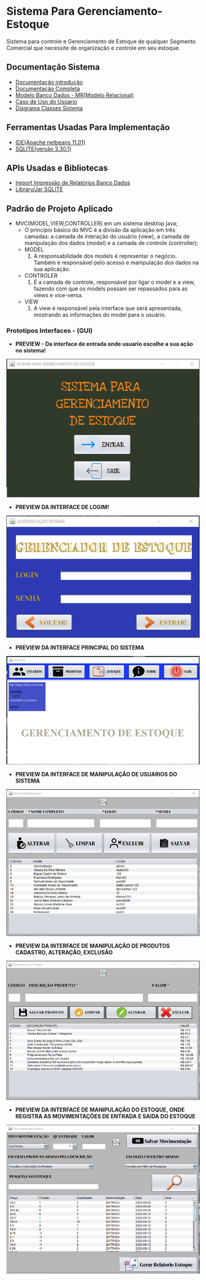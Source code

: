 # Sistema Para Gerenciamento-Estoque
Sistema para controle e Gerenciamento de Estoque de qualquer Segmento Comercial que necessite de organização e controle em seu estoque.
## Documentação Sistema
 * [Documentação introdução](https://github.com/Samuel-Amaro/Gerenciamento-Estoque/blob/master/Documentacao/Documentacao-Introducao.pdf)
 * [Documentação Completa](https://github.com/Samuel-Amaro/Gerenciamento-Estoque/blob/master/Documentacao/Documentacao-Completa-Sistema.pdf)
 * [Modelo Banco Dados - MR(Modelo Relacional)](https://github.com/Samuel-Amaro/Gerenciamento-Estoque/blob/master/Documentacao/Diagrama-Banco-Dados.pdf)
 * [Caso de Uso do Usúario](https://github.com/Samuel-Amaro/Gerenciamento-Estoque/blob/master/Documentacao/Diagrama-Caso-Uso-Usuario.png)
 * [Diagrama Classes Sistema](https://github.com/Samuel-Amaro/Gerenciamento-Estoque/blob/master/Documentacao/Diagrama-Classes-UML.pdf)
 ## Ferramentas Usadas Para Implementação
 * [IDE(Apache netbeans 11.01)](https://netbeans.apache.org/)
 * [SQLITE(versão 3.30.1)](https://www.sqlitetutorial.net/download-install-sqlite/)
 ## APIs Usadas e Bibliotecas
 * [Ireport Impressão de Relatórios Banco Dados](https://sourceforge.net/projects/ireport/)
 * [Library/Jar SQLITE](https://bitbucket.org/xerial/sqlite-jdbc/downloads/)
 ## Padrão de Projeto Aplicado
 * MVC(MODEL,VIEW,CONTROLLER) em um sistema desktop java;
   * O princípio básico do MVC é a divisão da aplicação em três camadas: a camada de interação do usuário (view), a camada de manipulação dos dados (model) e a camada de            controle (controller);
   * MODEL
     1. A responsabilidade dos models é representar o negócio. Também é responsável pelo acesso e manipulação dos dados na sua aplicação.
   * CONTROLER
     1. É a camada de controle, responsável por ligar o model e a view, fazendo com que os models possam ser repassados para as views e vice-versa. 
   * VIEW
     1. A view é responsável pela interface que será apresentada, mostrando as informações do model para o usuário.
 ### Prototipos Interfaces - (GUI)
 * **PREVIEW - Da interface de entrada onde usuario escolhe a sua ação no sistema!**
 
 
 ![Tela Entrada](https://github.com/Samuel-Amaro/Gerenciamento-Estoque/blob/master/Prototipos-Telas/prototipos-interfaces/prototipo-interface-entrada.png)
 * **PREVIEW DA INTERFACE DE LOGIM!**


 ![Tela Login](https://github.com/Samuel-Amaro/Gerenciamento-Estoque/blob/master/Prototipos-Telas/prototipos-interfaces/prototipo-interface-login.png)
 * **PREVIEW DA INTERFACE PRINCIPAL DO SISTEMA**
 
 
 ![Tela Principal](https://github.com/Samuel-Amaro/Gerenciamento-Estoque/blob/master/Prototipos-Telas/prototipos-interfaces/prototipo-interface-principal.png)
 * **PREVIEW DA INTERFACE DE MANIPULAÇÃO DE USUARIOS DO SISTEMA**
 
 
 ![Tela Usuario](https://github.com/Samuel-Amaro/Gerenciamento-Estoque/blob/master/Prototipos-Telas/Nova-prototipacao/prototipo-interface-usuario.png)
 * **PREVIEW DA INTERFACE DE MANIPULAÇÃO DE PRODUTOS CADASTRO, ALTERAÇÃO, EXCLUSÃO**
 
 
 ![Tela Produtos](https://github.com/Samuel-Amaro/Gerenciamento-Estoque/blob/master/Prototipos-Telas/Nova-prototipacao/prototipo-interface-produtos.png)
 * **PREVIEW DA INTERFACE DE MANIPULAÇÃO DO ESTOQUE, ONDE REGISTRA AS MOVIMENTAÇÕES DE ENTRADA E SAIDA DO ESTOQUE**
 
 
  ![Tela Estoque](https://github.com/Samuel-Amaro/Gerenciamento-Estoque/blob/master/Prototipos-Telas/Nova-prototipacao/interface-view-estoque.png)
